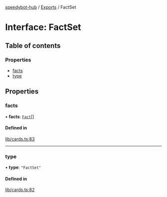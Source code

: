[speedybot-hub](../README.md) / [Exports](../modules.md) / FactSet

# Interface: FactSet

## Table of contents

### Properties

- [facts](FactSet.md#facts)
- [type](FactSet.md#type)

## Properties

### facts

• **facts**: [`Fact`](Fact.md)[]

#### Defined in

[lib/cards.ts:83](https://github.com/valgaze/speedybot-hub/blob/c3263c6/src/lib/cards.ts#L83)

___

### type

• **type**: ``"FactSet"``

#### Defined in

[lib/cards.ts:82](https://github.com/valgaze/speedybot-hub/blob/c3263c6/src/lib/cards.ts#L82)
